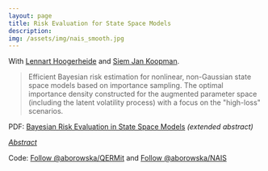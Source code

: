 ```yaml
---
layout: page
title: Risk Evaluation for State Space Models
description: 
img: /assets/img/nais_smooth.jpg
---
```


<script type="text/javascript">
 function showhide(id) {
    var e = document.getElementById(id);
    e.style.display = (e.style.display == 'block') ? 'none' : 'block';
 }
</script> 
   
With [Lennart Hoogerheide](https://research.vu.nl/en/persons/lennart-hoogerheide) and [Siem Jan Koopman](http://sjkoopman.net/).   

> Efficient Bayesian risk estimation for nonlinear, non-Gaussian state space models based on importance sampling. The optimal importance density constructed for the augmented parameter space (including the latent volatility process) with a focus on the "high-loss" scenarios.

<i class="fa fa-download fa-ld" aria-hidden="true"></i> PDF: <a class="page-link" href="{{ '/research/BAYSM2016_Borowska_Hoogerheide_Koopman.pdf' | prepend: site.baseurl | prepend: site.url }}">Bayesian Risk Evaluation in State Space Models</a> _(extended abstract)_


<i class="fa fa-sticky-note" aria-hidden="true"></i> <a href="javascript:showhide('baysm')">_Abstract_</a>
<div id="baysm" style="display:none;">
<p>  <div style="font-size:0.85em; text-align: justify;"> We present a novel approach to Bayesian estimation of two financial risk measures, Value at Risk and Expected Shortfall, in nonlinear, non-Gaussian state space models. In particular, we consider two specifications of the stochastic volatility model: with normal and Student’s t observation disturbances. The key insight behind our proposed importance sampling based approach is to accurately approximate the optimal importance density, which focuses on the augmented parameter subspace corresponding to high losses. By oversampling the extreme scenarios and punishing them by lower importance weights, we achieve a much higher precision in characterising the properties of the left tail. We report substantial gains in the accuracy of estimates in an empirical study on daily financial data. </div> </p>
</div>

Code: <a class="github-button" href="https://github.com/aborowska/QERMit" data-size="large" aria-label="Follow @aborowska/QERMit on GitHub">Follow @aborowska/QERMit</a> and <a class="github-button" href="https://github.com/aborowska/NAIS" data-size="large" aria-label="Follow @aborowska/NAIS on GitHub">Follow @aborowska/NAIS</a>